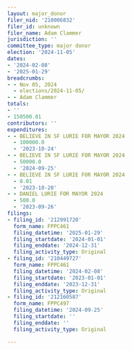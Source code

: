 ```yaml
---
layout: major_donor
filer_nid: '210006832'
filer_id: unknown
filer_name: Adam Clammer
jurisdiction: ''
committee_type: major donor
election: '2024-11-05'
dates:
- '2024-02-08'
- '2025-01-29'
breadcrumbs:
- - Nov 05, 2024
  - elections/2024-11-05/
- - Adam Clammer
totals:
- ''
- 150500.01
contributors: ''
expenditures:
- - BELIEVE IN SF LURIE FOR MAYOR 2024
  - 100000.0
  - '2023-10-24'
- - BELIEVE IN SF LURIE FOR MAYOR 2024
  - 50000.0
  - '2024-09-25'
- - BELIEVE IN SF LURIE FOR MAYOR 2024
  - 0.01
  - '2023-10-20'
- - DANIEL LURIE FOR MAYOR 2024
  - 500.0
  - '2023-09-26'
filings:
- filing_id: '212991720'
  form_name: FPPC461
  filing_datetime: '2025-01-29'
  filing_startdate: '2024-01-01'
  filing_enddate: '2024-12-31'
  filing_activity_type: Original
- filing_id: '210449727'
  form_name: FPPC461
  filing_datetime: '2024-02-08'
  filing_startdate: '2023-01-01'
  filing_enddate: '2023-12-31'
  filing_activity_type: Original
- filing_id: '212160587'
  form_name: FPPC497
  filing_datetime: '2024-09-25'
  filing_startdate: ''
  filing_enddate: ''
  filing_activity_type: Original

---
```


